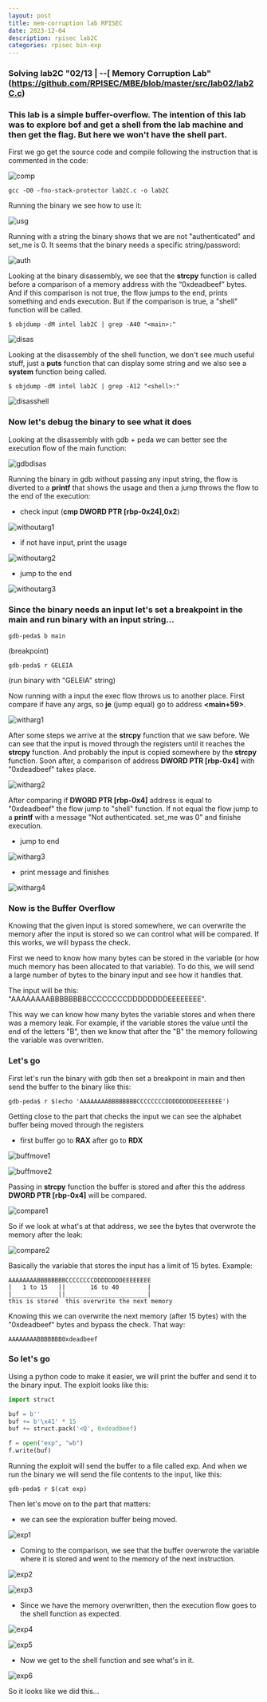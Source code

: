 ```yaml
---
layout: post
title: mem-corruption lab RPISEC
date: 2023-12-04 
description: rpisec lab2C
categories: rpisec bin-exp
---
```



### Solving lab2C "02/13 | --[ Memory Corruption Lab" (https://github.com/RPISEC/MBE/blob/master/src/lab02/lab2C.c)

### This lab is a simple buffer-overflow. The intention of this lab was to explore bof and get a shell from the lab machine and then get the flag. But here we won't have the shell part.

First we go get the source code and compile following the instruction that is commented in the code:

![comp](https://github.com/geleiaa/lowlevel_things/blob/main/imgs/compilelab2ccode.png)

```
gcc -O0 -fno-stack-protector lab2C.c -o lab2C
```

Running the binary we see how to use it:

![usg](https://github.com/geleiaa/lowlevel_things/blob/main/imgs/binusage.png)


Running with a string the binary shows that we are not "authenticated" and set_me is 0. It seems that the binary needs a specific string/password:

![auth](https://github.com/geleiaa/lowlevel_things/blob/main/imgs/notauth.png)


Looking at the binary disassembly, we see that the **strcpy** function is called before a comparison of a memory address with the “0xdeadbeef” bytes. And if this comparison is not true, the flow jumps to the end, prints something and ends execution. But if the comparison is true, a "shell" function will be called.

```
$ objdump -dM intel lab2C | grep -A40 "<main>:"
```

![disas](https://github.com/geleiaa/lowlevel_things/blob/main/imgs/jmp.png)


Looking at the disassembly of the shell function, we don't see much useful stuff, just a **puts** function that can display some string and we also see a **system** function being called.

```
$ objdump -dM intel lab2C | grep -A12 "<shell>:"
```

![disasshell](https://github.com/geleiaa/lowlevel_things/blob/main/imgs/disasshell.png)


### Now let's debug the binary to see what it does


Looking at the disassembly with gdb + peda we can better see the execution flow of the main function:

![gdbdisas](https://github.com/geleiaa/lowlevel_things/blob/main/imgs/gdbdisas.png)


Running the binary in gdb without passing any input string, the flow is diverted to a **printf** that shows the usage and then a jump throws the flow to the end of the execution:

* check input (**cmp DWORD PTR [rbp-0x24],0x2**)

![withoutarg1](https://github.com/geleiaa/lowlevel_things/blob/main/imgs/withoutarg1.png)

* if not have input, print the usage

![withoutarg2](https://github.com/geleiaa/lowlevel_things/blob/main/imgs/withoutarg2.png)

* jump to the end

![withoutarg3](https://github.com/geleiaa/lowlevel_things/blob/main/imgs/withoutarg3.png)



### Since the binary needs an input let's set a breakpoint in the main and run binary with an input string...

```
gdb-peda$ b main
```
(breakpoint)

```
gdb-peda$ r GELEIA
```
(run binary with "GELEIA" string)


Now running with a input the exec flow throws us to another place. First compare if have any args, so **je** (jump equal) go to address **<main+59>**.

![witharg1](https://github.com/geleiaa/lowlevel_things/blob/main/imgs/witharg1.png)


After some steps we arrive at the **strcpy** function that we saw before. We can see that the input is moved through the registers until it reaches the **strcpy** function. And probably the input is copied somewhere by the **strcpy** function. Soon after, a comparison of address **DWORD PTR [rbp-0x4]** with "0xdeadbeef" takes place.


![witharg2](https://github.com/geleiaa/lowlevel_things/blob/main/imgs/witharg2.png)


After comparing if **DWORD PTR [rbp-0x4]** address is equal to "0xdeadbeef" the flow jump to "shell" function. If not equal the flow jump to a **printf** with a message "Not authenticated. set_me was 0" and finishe execution.


* jump to end

![witharg3](https://github.com/geleiaa/lowlevel_things/blob/main/imgs/witharg3.png)


* print message and finishes

![witharg4](https://github.com/geleiaa/lowlevel_things/blob/main/imgs/witharg4.png)



### Now is the Buffer Overflow

Knowing that the given input is stored somewhere, we can overwrite the memory after the input is stored so we can control what will be compared. If this works, we will bypass the check.

First we need to know how many bytes can be stored in the variable (or how much memory has been allocated to that variable). To do this, we will send a large number of bytes to the binary input and see how it handles that.

The input will be this: "AAAAAAAABBBBBBBBCCCCCCCCDDDDDDDDEEEEEEEE". 

This way we can know how many bytes the variable stores and when there was a memory leak. For example, if the variable stores the value until the end of the letters "B", then we know that after the "B" the memory following the variable was overwritten.


### Let's go

First let's run the binary with gdb then set a breakpoint in main and then send the buffer to the binary like this: 

```
gdb-peda$ r $(echo 'AAAAAAAABBBBBBBBCCCCCCCCDDDDDDDDEEEEEEEE')
```


Getting close to the part that checks the input we can see the alphabet buffer being moved through the registers

* first buffer go to **RAX** after go to **RDX**

![buffmove1](https://github.com/geleiaa/lowlevel_things/blob/main/imgs/buffmove1.png)


![buffmove2](https://github.com/geleiaa/lowlevel_things/blob/main/imgs/buffmove2.png)



Passing in **strcpy** function the buffer is stored and after this the address **DWORD PTR [rbp-0x4]** will be compared.

![compare1](https://github.com/geleiaa/lowlevel_things/blob/main/imgs/compare1.png)


So if we look at what's at that address, we see the bytes that overwrote the memory after the leak:

![compare2](https://github.com/geleiaa/lowlevel_things/blob/main/imgs/compare2.png)


Basically the variable that stores the input has a limit of 15 bytes. Example:

```
AAAAAAAABBBBBBBBCCCCCCCCDDDDDDDDEEEEEEEE
|   1 to 15   ||       16 to 40        |
|_____________||_______________________|
this is stored  this overwrite the next memory

```

Knowing this we can overwrite the next memory (after 15 bytes) with the "0xdeadbeef" bytes and bypass the check. That way:

```
AAAAAAAABBBBBBB0xdeadbeef
```


### So let's go

Using a python code to make it easier, we will print the buffer and send it to the binary input. The exploit looks like this:

```py
import struct

buf = b''
buf += b'\x41' * 15
buf += struct.pack('<Q', 0xdeadbeef)

f = open("exp", "wb")
f.write(buf)
```

Running the exploit will send the buffer to a file called exp. And when we run the binary we will send the file contents to the input, like this:

```
gdb-peda$ r $(cat exp)
```

Then let's move on to the part that matters:

* we can see the exploration buffer being moved.

![exp1](https://github.com/geleiaa/lowlevel_things/blob/main/imgs/exp1.png)


* Coming to the comparison, we see that the buffer overwrote the variable where it is stored and went to the memory of the next instruction.

![exp2](https://github.com/geleiaa/lowlevel_things/blob/main/imgs/exp2.png)

![exp3](https://github.com/geleiaa/lowlevel_things/blob/main/imgs/exp3.png)


* Since we have the memory overwritten, then the execution flow goes to the shell function as expected.

![exp4](https://github.com/geleiaa/lowlevel_things/blob/main/imgs/exp4.png)

![exp5](https://github.com/geleiaa/lowlevel_things/blob/main/imgs/exp5.png)



* Now we get to the shell function and see what's in it.

![exp6](https://github.com/geleiaa/lowlevel_things/blob/main/imgs/exp6.png)


So it looks like we did this...


